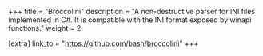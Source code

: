 +++
title = "Broccolini"
description = "A non-destructive parser for INI files implemented in C#. It is compatible with the INI format exposed by winapi functions."
weight = 2

[extra]
link_to = "https://github.com/bash/broccolini"
+++
